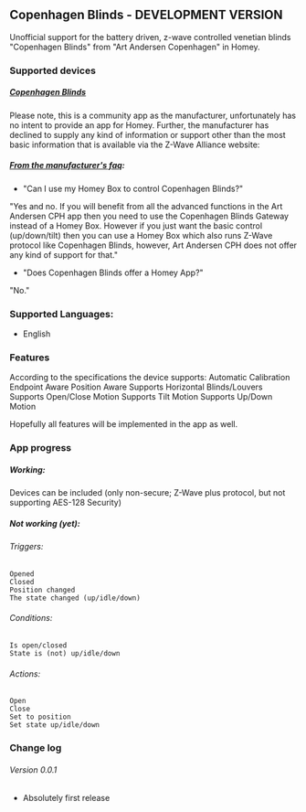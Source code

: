 ## Copenhagen Blinds - DEVELOPMENT VERSION
Unofficial support for the battery driven, z-wave controlled venetian blinds "Copenhagen Blinds" from "Art Andersen Copenhagen" in Homey.

### Supported devices
##### [Copenhagen Blinds](https://www.byartandersencph.com/en/)
Please note, this is a community app as the manufacturer, unfortunately has no intent to provide an app for Homey.
Further, the manufacturer has declined to supply any kind of information or support other than the most basic information that is available via the Z-Wave Alliance website:

##### [From the manufacturer's faq](https://www.byartandersencph.com/en/faq/):
* \"Can I use my Homey Box to control Copenhagen Blinds?\"

\"Yes and no. If you will benefit from all the advanced functions in the Art Andersen CPH app then you need to use the Copenhagen Blinds Gateway instead of a Homey Box. However if you just want the basic control (up/down/tilt) then you can use a Homey Box which also runs Z-Wave protocol like Copenhagen Blinds, however, Art Andersen CPH does not offer any kind of support for that.\"
* \"Does Copenhagen Blinds offer a Homey App?\"

\"No.\"

### Supported Languages:
* English

### Features
According to the specifications the device supports:
 Automatic Calibration
 Endpoint Aware
 Position Aware
 Supports Horizontal Blinds/Louvers
 Supports Open/Close Motion
 Supports Tilt Motion
 Supports Up/Down Motion

Hopefully all features will be implemented in the app as well.

### App progress

##### Working:
Devices can be included (only non-secure; Z-Wave plus protocol, but not supporting AES-128 Security)

##### Not working (yet):
###### Triggers:
    Opened
    Closed
    Position changed
    The state changed (up/idle/down)

###### Conditions:
    Is open/closed
    State is (not) up/idle/down

###### Actions:
    Open
    Close
    Set to position
    Set state up/idle/down

### Change log

###### Version 0.0.1
- Absolutely first release
